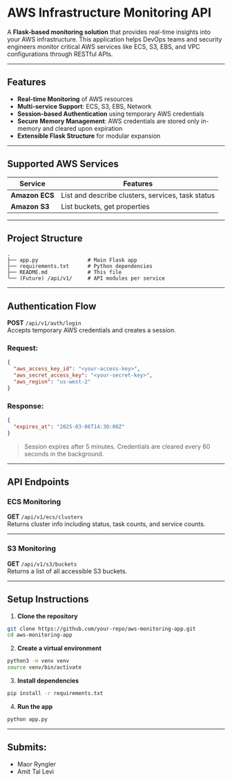 
# AWS Infrastructure Monitoring API

A **Flask-based monitoring solution** that provides real-time insights into your AWS infrastructure. This application helps DevOps teams and security engineers monitor critical AWS services like ECS, S3, EBS, and VPC configurations through RESTful APIs.

---

##  Features

- **Real-time Monitoring** of AWS resources
- **Multi-service Support**: ECS, S3, EBS, Network
- **Session-based Authentication** using temporary AWS credentials
- **Secure Memory Management**: AWS credentials are stored only in-memory and cleared upon expiration
- **Extensible Flask Structure** for modular expansion

---

##  Supported AWS Services

| Service | Features |
|--------|----------|
| **Amazon ECS** | List and describe clusters, services, task status |
| **Amazon S3** | List buckets, get properties |

---

##  Project Structure

```
.
├── app.py                # Main Flask app
├── requirements.txt      # Python dependencies
├── README.md             # This file
└── (Future) /api/v1/     # API modules per service
```

---

##  Authentication Flow

**POST** `/api/v1/auth/login`  
Accepts temporary AWS credentials and creates a session.

### Request:
```json
{
  "aws_access_key_id": "<your-access-key>",
  "aws_secret_access_key": "<your-secret-key>",
  "aws_region": "us-west-2"
}
```

### Response:
```json
{
  "expires_at": "2025-03-06T14:30:00Z"
}
```

>  Session expires after 5 minutes. Credentials are cleared every 60 seconds in the background.

---

##  API Endpoints

###  ECS Monitoring

**GET** `/api/v1/ecs/clusters`  
Returns cluster info including status, task counts, and service counts.

---

###  S3 Monitoring

**GET** `/api/v1/s3/buckets`  
Returns a list of all accessible S3 buckets.

---

##  Setup Instructions

1. **Clone the repository**
```bash
git clone https://github.com/your-repo/aws-monitoring-app.git
cd aws-monitoring-app
```

2. **Create a virtual environment**
```bash
python3 -m venv venv
source venv/bin/activate
```

3. **Install dependencies**
```bash
pip install -r requirements.txt
```

4. **Run the app**
```bash
python app.py
```

---

## Submits:
- Maor Ryngler
- Amit Tal Levi 
